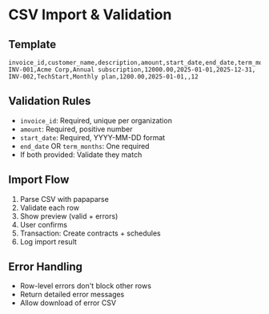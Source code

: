 # CSV Import & Validation

## Template

```csv
invoice_id,customer_name,description,amount,start_date,end_date,term_months
INV-001,Acme Corp,Annual subscription,12000.00,2025-01-01,2025-12-31,
INV-002,TechStart,Monthly plan,1200.00,2025-01-01,,12
```

## Validation Rules

- `invoice_id`: Required, unique per organization
- `amount`: Required, positive number
- `start_date`: Required, YYYY-MM-DD format
- `end_date` OR `term_months`: One required
- If both provided: Validate they match

## Import Flow

1. Parse CSV with papaparse
2. Validate each row
3. Show preview (valid + errors)
4. User confirms
5. Transaction: Create contracts + schedules
6. Log import result

## Error Handling

- Row-level errors don't block other rows
- Return detailed error messages
- Allow download of error CSV
